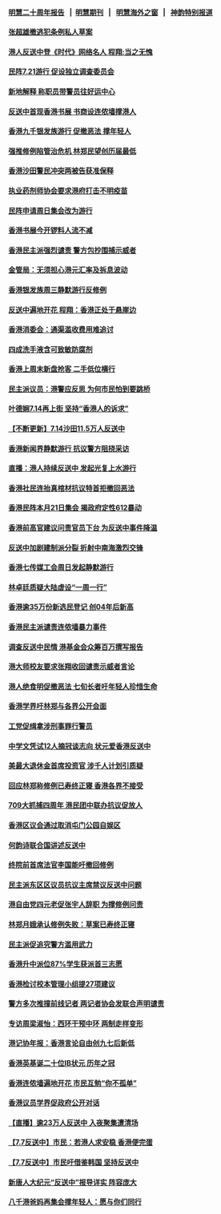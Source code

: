 #### [明慧二十周年报告](https://github.com/gfw-breaker/mh-reports/blob/master/README.md?t=07190135) &nbsp;&nbsp;|&nbsp;&nbsp;[明慧期刊](https://github.com/gfw-breaker/mh-qikan) &nbsp;&nbsp;|&nbsp;&nbsp; [明慧海外之窗](https://github.com/gfw-breaker/mh-news/blob/master/README.md?t=07190135) &nbsp;&nbsp;|&nbsp;&nbsp; [神韵特别报道](https://github.com/gfw-breaker/mh-news/blob/master/shenyun.md?t=07190135) 

#### [张超雄撤逃犯条例私人草案](../pages/nsc415/n11394230.md?t=07190135) 

#### [港人反送中登《时代》网络名人 程翔:当之无愧](../pages/nsc415/n11391516.md?t=07190135) 

#### [民阵7.21游行 促设独立调查委员会](../pages/nsc415/n11391499.md?t=07190135) 

#### [新地解释 称职员带警员往好运中心](../pages/nsc415/n11391483.md?t=07190135) 

#### [反送中首现香港书展 书商设连侬墙撑港人](../pages/nsc415/n11391386.md?t=07190135) 

#### [香港九千银发族游行 促撤恶法 撑年轻人](../pages/nsc415/n11391448.md?t=07190135) 

#### [强推修例陷管治危机 林郑民望创历届最低](../pages/nsc415/n11389214.md?t=07190135) 

#### [香港沙田警民冲突两被告获准保释](../pages/nsc415/n11389321.md?t=07190135) 

#### [执业药剂师协会要求港府打击不明疫苗](../pages/nsc415/n11389313.md?t=07190135) 

#### [民阵申请周日集会改为游行](../pages/nsc415/n11389284.md?t=07190135) 

#### [香港书展今开锣料人流不减](../pages/nsc415/n11389281.md?t=07190135) 

#### [香港民主派强烈谴责 警方包抄围捕示威者](../pages/nsc415/n11386764.md?t=07190135) 

#### [金管局：无须担心港元汇率及拆息波动](../pages/nsc415/n11386838.md?t=07190135) 

#### [香港银发族周三静默游行反修例](../pages/nsc415/n11386834.md?t=07190135) 

#### [反送中遍地开花 程翔：香港正处于悬崖边](../pages/nsc415/n11386740.md?t=07190135) 

#### [香港消委会：通渠滥收费用难追讨](../pages/nsc415/n11386817.md?t=07190135) 

#### [四成洗手液含可致敏防腐剂](../pages/nsc415/n11386785.md?t=07190135) 

#### [香港上周末新盘抢客 二手低位横行](../pages/nsc415/n11384862.md?t=07190135) 

#### [民主派议员：港警应反思 为何市民怕到要跳桥](../pages/nsc415/n11383938.md?t=07190135) 

#### [叶德娴7.14再上街 坚持“香港人的诉求”](../pages/nsc415/n11383931.md?t=07190135) 

#### [【不断更新】7.14沙田11.5万人反送中](../pages/nsc415/n11383655.md?t=07190135) 

#### [香港新闻界静默游行 抗议警方阻挠采访](../pages/nsc415/n11383634.md?t=07190135) 

#### [直播：港人持续反送中 发起光复上水游行](../pages/nsc415/n11382577.md?t=07190135) 

#### [香港社民连抬真棺材抗议特首拒撤回恶法](../pages/nsc415/n11380988.md?t=07190135) 

#### [香港民阵本月21日集会 揭政府定性612暴动](../pages/nsc415/n11380922.md?t=07190135) 

#### [香港前高官建议问责官员下台 为反送中事件降温](../pages/nsc415/n11380909.md?t=07190135) 

#### [反送中加剧建制派分裂 折射中南海激烈交锋](../pages/nsc415/n11379563.md?t=07190135) 

#### [香港七传媒工会周日发起静默游行](../pages/nsc415/n11379663.md?t=07190135) 

#### [林卓廷质疑大陆虚设“一周一行”](../pages/nsc415/n11379636.md?t=07190135) 

#### [香港逾35万份新选民登记 创04年后新高](../pages/nsc415/n11379644.md?t=07190135) 

#### [香港民主派谴责连侬墙暴力事件](../pages/nsc415/n11379585.md?t=07190135) 

#### [调查反送中民情 港基金会众筹百万撰写报告](../pages/nsc415/n11377136.md?t=07190135) 

#### [港大师校友要求张翔收回谴责示威者言论](../pages/nsc415/n11377186.md?t=07190135) 

#### [港人绝食明促撤恶法 七旬长者吁年轻人珍惜生命](../pages/nsc415/n11377179.md?t=07190135) 

#### [香港学界吁林郑与各界公开会面](../pages/nsc415/n11377167.md?t=07190135) 

#### [工党促缉拿涉刑事罪行警员](../pages/nsc415/n11377168.md?t=07190135) 

#### [中学文凭试12人摘冠谈志向 状元爱香港反送中](../pages/nsc415/n11377080.md?t=07190135) 

#### [美最大退休金首席投资官 涉千人计划引质疑](../pages/nsc415/n11376171.md?t=07190135) 

#### [回应林郑称修例已寿终正寝 香港各界不接受](../pages/nsc415/n11375157.md?t=07190135) 

#### [709大抓捕四周年 港民团中联办抗议促放人](../pages/nsc415/n11375065.md?t=07190135) 

#### [香港区议会通过取消屯门公园自娱区](../pages/nsc415/n11375111.md?t=07190135) 

#### [何韵诗联合国讲述反送中](../pages/nsc415/n11375081.md?t=07190135) 

#### [终院前首席法官李国能吁撤回修例](../pages/nsc415/n11375068.md?t=07190135) 

#### [民主派东区区议员抗议主席禁议反送中问题](../pages/nsc415/n11375049.md?t=07190135) 

#### [港自由党四元老促张宇人辞职 为撑修例问责](../pages/nsc415/n11372820.md?t=07190135) 

#### [林郑月娥承认修例失败：草案已寿终正寝](../pages/nsc415/n11372907.md?t=07190135) 

#### [民主派促追究警方滥用武力](../pages/nsc415/n11372894.md?t=07190135) 

#### [香港升中派位87%学生获派首三志愿](../pages/nsc415/n11372883.md?t=07190135) 

#### [香港检讨校本管理小组提27项建议](../pages/nsc415/n11372871.md?t=07190135) 

#### [警方多次推撞前线记者 两记者协会发联合声明谴责](../pages/nsc415/n11372858.md?t=07190135) 

#### [专访周梁淑怡：西环干预中环 两制走样变形](../pages/nsc415/n11372846.md?t=07190135) 

#### [港记协年报：香港言论自由创九七后新低](../pages/nsc415/n11370692.md?t=07190135) 

#### [香港英基诞二十位IB状元 历年之冠](../pages/nsc415/n11370797.md?t=07190135) 

#### [香港连侬墙遍地开花 市民互勉“你不孤单”](../pages/nsc415/n11370718.md?t=07190135) 

#### [香港议员学界促政府公开对话](../pages/nsc415/n11370691.md?t=07190135) 

#### [【直播】逾23万人反送中 入夜聚集遭清场](../pages/nsc415/n11369475.md?t=07190135) 

#### [【7.7反送中】市民：若港人求安稳 香港便完蛋](../pages/nsc415/n11369855.md?t=07190135) 

#### [【7.7反送中】市民吁借鉴韩国 坚持反送中](../pages/nsc415/n11369747.md?t=07190135) 

#### [新唐人大纪元“反送中”报导详实 阵容庞大](../pages/nsc415/n11368292.md?t=07190135) 

#### [八千港爸妈再集会撑年轻人：愿与你们同行](../pages/nsc415/n11368156.md?t=07190135) 

